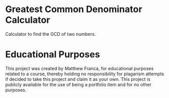 # Greatest Common Denominator Calculator

Calculator to find the GCD of two numbers.

# Educational Purposes

This project was created by Matthew Franca, for educational purposes related to a course, thereby holding no responsibility for plagarism attempts if decided to take this project and claim it as your own. This project is publicly available for the use of being a portfolio item and for no other purposes.
